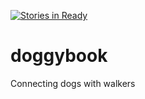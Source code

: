 [![Stories in Ready](https://badge.waffle.io/req-raccoons/doggybook.png?label=ready&title=Ready)](https://waffle.io/req-raccoons/doggybook)
# doggybook
Connecting dogs with walkers
